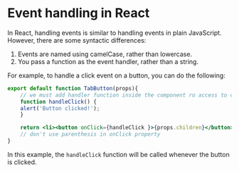 # Event handling in React
In React, handling events is similar to handling events in plain JavaScript. However, there are some syntactic differences:

1. Events are named using camelCase, rather than lowercase.
2. You pass a function as the event handler, rather than a string.

For example, to handle a click event on a button, you can do the following:

```jsx
export default function TabButton(props){
    // we must add handler function inside the component ro access to components props and state
    function handleClick() {
    alert('Button clicked!');
    }

    return <li><button onClick={handleClick }>{props.children}</button></li>;
    // don't use parenthesis in onClick property 
}
```

In this example, the `handleClick` function will be called whenever the button is clicked.